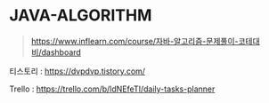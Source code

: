 # JAVA-ALGORITHM
> https://www.inflearn.com/course/자바-알고리즘-문제풀이-코테대비/dashboard

티스토리 : https://dvpdvp.tistory.com/

Trello : https://trello.com/b/ldNEfeTI/daily-tasks-planner
<!-- ### STEP 0
> 회원 주문 예제로 서비스 구현

### STEP 1
> * 0번 리팩토링 스프링 컨테이너 없이 DI 구현
> * AppConfig 생성으로 관심사를 분리
> * 객체 생성 연결의 역할과 실행의 역할 구분

### STEP 2
> * 1번 리팩토링 스프링 컨테이너 적용
> * @Bean @Configuration
> * BeanDefinition 및 Bean Role Study
 -->

